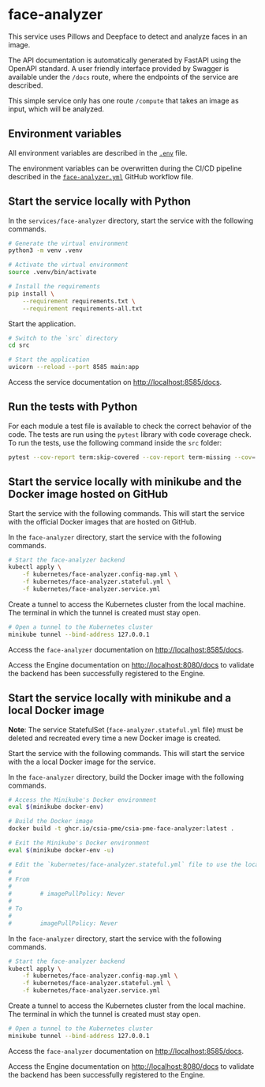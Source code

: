 # face-analyzer

This service uses Pillows and Deepface to detect and analyze faces in an image.

The API documentation is automatically generated by FastAPI using the OpenAPI standard. A user friendly interface provided by Swagger is available under the `/docs` route, where the endpoints of the service are described.

This simple service only has one route `/compute` that takes an image as input, which will be analyzed.

## Environment variables

All environment variables are described in the [`.env`](https://github.com/csia-pme/csia-pme/blob/main/services/face-analyzer/.env) file.

The environment variables can be overwritten during the CI/CD pipeline described in the [`face-analyzer.yml`](https://github.com/csia-pme/csia-pme/blob/main/.github/workflows/face-analyzer.yml) GitHub workflow file.

## Start the service locally with Python

In the `services/face-analyzer` directory, start the service with the following commands.

```sh
# Generate the virtual environment
python3 -m venv .venv

# Activate the virtual environment
source .venv/bin/activate

# Install the requirements
pip install \
    --requirement requirements.txt \
    --requirement requirements-all.txt
```

Start the application.

```sh
# Switch to the `src` directory
cd src

# Start the application
uvicorn --reload --port 8585 main:app
```

Access the service documentation on <http://localhost:8585/docs>.

## Run the tests with Python

For each module a test file is available to check the correct behavior of the code. The tests are run using the `pytest` library with code coverage check. To run the tests, use the following command inside the `src` folder:

```sh
pytest --cov-report term:skip-covered --cov-report term-missing --cov=. -s --cov-config=.coveragerc
```

## Start the service locally with minikube and the Docker image hosted on GitHub

Start the service with the following commands. This will start the service with the official Docker images that are hosted on GitHub.

In the `face-analyzer` directory, start the service with the following commands.

```sh
# Start the face-analyzer backend
kubectl apply \
    -f kubernetes/face-analyzer.config-map.yml \
    -f kubernetes/face-analyzer.stateful.yml \
    -f kubernetes/face-analyzer.service.yml
```

Create a tunnel to access the Kubernetes cluster from the local machine. The terminal in which the tunnel is created must stay open.

```sh
# Open a tunnel to the Kubernetes cluster
minikube tunnel --bind-address 127.0.0.1
```

Access the `face-analyzer` documentation on <http://localhost:8585/docs>.

Access the Engine documentation on <http://localhost:8080/docs> to validate the backend has been successfully registered to the Engine.

## Start the service locally with minikube and a local Docker image

**Note**: The service StatefulSet (`face-analyzer.stateful.yml` file) must be deleted and recreated every time a new Docker image is created.

Start the service with the following commands. This will start the service with the a local Docker image for the service.

In the `face-analyzer` directory, build the Docker image with the following commands.

```sh
# Access the Minikube's Docker environment
eval $(minikube docker-env)

# Build the Docker image
docker build -t ghcr.io/csia-pme/csia-pme-face-analyzer:latest .

# Exit the Minikube's Docker environment
eval $(minikube docker-env -u)

# Edit the `kubernetes/face-analyzer.stateful.yml` file to use the local image by uncommented the line `imagePullPolicy`
#
# From
#
#        # imagePullPolicy: Never
#
# To
#
#        imagePullPolicy: Never
```

In the `face-analyzer` directory, start the service with the following commands.

```sh
# Start the face-analyzer backend
kubectl apply \
    -f kubernetes/face-analyzer.config-map.yml \
    -f kubernetes/face-analyzer.stateful.yml \
    -f kubernetes/face-analyzer.service.yml
```

Create a tunnel to access the Kubernetes cluster from the local machine. The terminal in which the tunnel is created must stay open.

```sh
# Open a tunnel to the Kubernetes cluster
minikube tunnel --bind-address 127.0.0.1
```

Access the `face-analyzer` documentation on <http://localhost:8585/docs>.

Access the Engine documentation on <http://localhost:8080/docs> to validate the backend has been successfully registered to the Engine.

